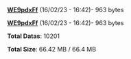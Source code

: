 [**WE9pdxFf**](/data/WE9pdxFf.txt) (16/02/23 - 16:42)- 963 bytes

[**WE9pdxFf**](/data/WE9pdxFf.txt) (16/02/23 - 16:42)- 963 bytes

**Total Datas**: 10201

**Total Size**: 66.42 MB / 66.4 MB